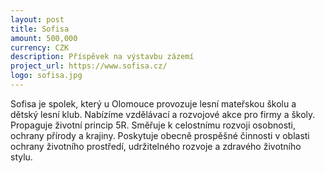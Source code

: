 ```yaml
---
layout: post
title: Sofisa
amount: 500,000
currency: CZK
description: Příspěvek na výstavbu zázemí
project_url: https://www.sofisa.cz/
logo: sofisa.jpg
---
```


Sofisa je spolek, který u Olomouce provozuje lesní mateřskou školu a dětský lesní klub. Nabízíme vzdělávací a rozvojové akce pro firmy a školy.  Propaguje životní princip 5R. Směřuje k celostnímu rozvoji osobnosti, ochrany přírody a krajiny. Poskytuje obecně prospěšné činnosti v oblasti ochrany životního prostředí, udržitelného rozvoje a zdravého životního stylu.
